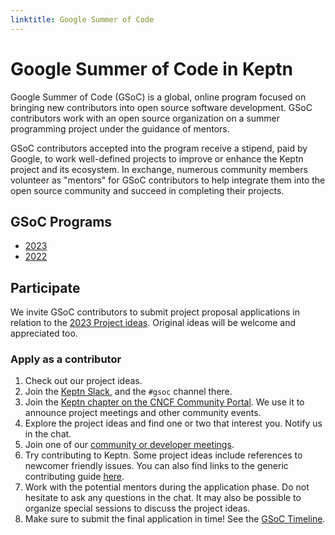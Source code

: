 ```yaml
---
linktitle: Google Summer of Code
---
```


# Google Summer of Code in Keptn

Google Summer of Code (GSoC) is a global, online program focused on
bringing new contributors into open source software development.
GSoC contributors work with an open source organization on a
summer programming project under the guidance of mentors.

GSoC contributors accepted into the program receive a stipend, paid by Google,
to work well-defined projects to improve or enhance the Keptn project and its ecosystem.
In exchange, numerous community members volunteer as "mentors" for GSoC contributors
to help integrate them into the open source community and succeed in completing their projects.

## GSoC Programs

* [2023](./2023/)
* [2022](./2022/)

## Participate

We invite GSoC contributors to submit project proposal applications in relation to the [2023 Project ideas](https://github.com/cncf/mentoring/blob/main/summerofcode/2023.md#keptn).
Original ideas will be welcome and appreciated too.

### Apply as a contributor

1. Check out our project ideas.
2. Join the [Keptn Slack](https://keptn.sh/community/#slack),
   and the `#gsoc` channel there.
3. Join the [Keptn chapter on the CNCF Community Portal](https://community.cncf.io/keptn-community/).
   We use it to announce project meetings and other community events.
4. Explore the project ideas and find one or two that interest you.
   Notify us in the chat.
5. Join one of our [community or developer meetings](https://keptn.sh/community/meetings/).
6. Try contributing to Keptn. Some project ideas include references to newcomer friendly issues. You can also find links to the generic contributing guide [here](https://keptn.sh/community/contributing/).
7. Work with the potential mentors during the application phase.
   Do not hesitate to ask any questions in the chat.
   It may also be possible to organize special sessions to discuss the project ideas.
8. Make sure to submit the final application in time! See the [GSoC Timeline](https://summerofcode.withgoogle.com/how-it-works#timeline).
